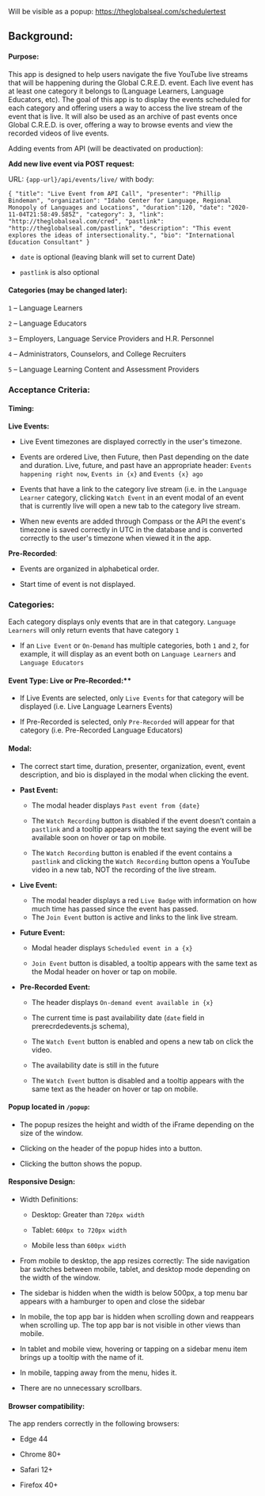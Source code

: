 Will be visible as a popup: https://theglobalseal.com/schedulertest 

## Background:

#### Purpose:

This app is designed to help users navigate the five YouTube live streams that will be happening during the Global C.R.E.D. event. Each live event has at least one category it belongs to (Language Learners, Language Educators, etc). The goal of this app is to display the events scheduled for each category and offering users a way to access the live stream of the event that is live. It will also be used as an archive of past events once Global C.R.E.D. is over, offering a way to browse events and view the recorded videos of live events.

Adding events from API (will be deactivated on production): 

**Add new live event via POST request:**

URL:  `{app-url}/api/events/live/` with body:

`{
  "title": "Live Event from API Call",
  "presenter": "Phillip Bindeman",
  "organization": "Idaho Center for Language, Regional Monopoly of Languages and Locations",
  "duration":120,
  "date": "2020-11-04T21:58:49.585Z",
  "category": 3,
  "link": "http://theglobalseal.com/cred",
  "pastlink": "http://theglobalseal.com/pastlink",
  "description": "This event explores the ideas of intersectionality.",
  "bio": "International Education Consultant"
}`

* `date` is optional (leaving blank will set to current Date)

* `pastlink` is also optional

#### Categories (may be changed later):

`1` – Language Learners

`2` – Language Educators

`3` – Employers, Language Service Providers and H.R. Personnel

`4` – Administrators, Counselors, and College Recruiters

`5` – Language Learning Content and Assessment Providers

### Acceptance Criteria:

#### Timing:

**Live Events:**

- Live Event timezones are displayed correctly in the user's timezone.

- Events are ordered Live, then Future, then Past depending on the date and duration. Live, future, and past have an appropriate header: `Events happening right now`, `Events in {x}` and `Events {x} ago`

- Events that have a link to the category live stream (i.e. in the `Language Learner` category, clicking `Watch Event` in an event modal of an event that is currently live will open a new tab to the category live stream.

- When new events are added through Compass or the API the event's timezone is saved correctly in UTC in the database and is converted correctly to the user's timezone when viewed it in the app.

 **Pre-Recorded**:

- Events are organized in alphabetical order.

- Start time of event is not displayed.

### Categories:

Each category displays only events that are in that category. `Language Learners` will only return events that have category `1`

- If an `Live Event` or `On-Demand` has multiple categories, both `1` and `2`, for example, it will display as an event both on `Language Learners` and `Language Educators`

#### Event Type: Live or Pre-Recorded:**

- If Live Events are selected, only `Live Events` for that category will be displayed (i.e. Live Language Learners Events)

- If Pre-Recorded is selected, only `Pre-Recorded` will appear for that category (i.e. Pre-Recorded Language Educators)

#### Modal:

- The correct start time, duration, presenter, organization, event, event description, and bio is displayed in the modal when clicking the event.

- **Past Event:** 
    - The modal header displays `Past event from {date}`

    - The `Watch Recording` button is disabled if the event doesn’t contain a `pastlink` and a tooltip appears with the text saying the event will be available soon on hover or tap on mobile.

    - The `Watch Recording` button is enabled if the event contains a `pastlink` and clicking the `Watch Recording` button opens a YouTube video in a new tab, NOT the recording of the live stream.

- **Live Event:**

    - The modal header displays a red `Live Badge` with information on how much time has passed since the event has passed.
    - The `Join Event` button is active and links to the link live stream.

- **Future Event:**

    * Modal header displays `Scheduled event in a {x}`

    * `Join Event` button is disabled, a tooltip appears with the same text as the Modal header on hover or tap on mobile.

- **Pre-Recorded Event:**

   * The header displays `On-demand event available in {x}` 

    * The current time is past availability date (`date` field in prerecrdedevents.js schema), 

    * The `Watch Event` button is enabled and opens a new tab on click the video.

    * The availability date is still in the future

    * The `Watch Event` button is disabled and a tooltip appears with the same text as the header on hover or tap on mobile.

#### Popup located in `/popup`:

* The popup resizes the height and width of the iFrame depending on the size of the window.

* Clicking on the header of the popup hides into a button.

* Clicking the button shows the popup.

#### Responsive Design:

- Width Definitions: 

    * Desktop: Greater than `720px width`

    * Tablet: `600px to 720px width`

    * Mobile less than `600px width`

* From mobile to desktop, the app resizes correctly: The side navigation bar switches between mobile, tablet, and desktop mode depending on the width of the window.

* The sidebar is hidden when the width is below 500px, a top menu bar appears with a hamburger to open and close the sidebar

* In mobile, the top app bar is hidden when scrolling down and reappears when scrolling up. The top app bar is not visible in other views than mobile.

* In tablet and mobile view, hovering or tapping on a sidebar menu item brings up a tooltip with the name of it.

* In mobile, tapping away from the menu, hides it.

* There are no unnecessary scrollbars.

#### Browser compatibility:

The app renders correctly in the following browsers:

- Edge 44

- Chrome 80+

- Safari 12+

- Firefox 40+